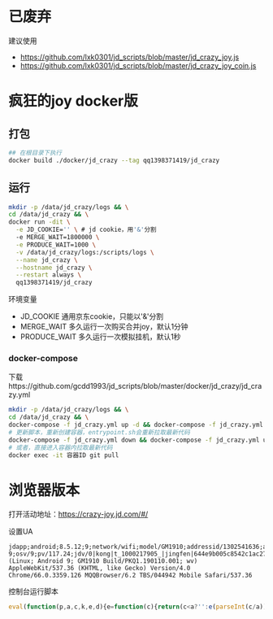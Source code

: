 # 已废弃
建议使用
- https://github.com/lxk0301/jd_scripts/blob/master/jd_crazy_joy.js
- https://github.com/lxk0301/jd_scripts/blob/master/jd_crazy_joy_coin.js

# 疯狂的joy docker版
## 打包
```bash
## 在根目录下执行
docker build ./docker/jd_crazy --tag qq1398371419/jd_crazy
```
## 运行
```bash
mkdir -p /data/jd_crazy/logs && \
cd /data/jd_crazy && \
docker run -dit \
  -e JD_COOKIE='' \ # jd cookie，用'&'分割
  -e MERGE_WAIT=1800000 \
  -e PRODUCE_WAIT=1000 \
  -v /data/jd_crazy/logs:/scripts/logs \
  --name jd_crazy \
  --hostname jd_crazy \
  --restart always \
  qq1398371419/jd_crazy
```

环境变量
- JD_COOKIE 通用京东cookie，只能以'&'分割
- MERGE_WAIT 多久运行一次购买合并joy，默认1分钟
- PRODUCE_WAIT 多久运行一次模拟挂机，默认1秒

### docker-compose
下载https://github.com/gcdd1993/jd_scripts/blob/master/docker/jd_crazy/jd_crazy.yml
```bash
mkdir -p /data/jd_crazy/logs && \
cd /data/jd_crazy && \
docker-compose -f jd_crazy.yml up -d && docker-compose -f jd_crazy.yml logs -f
# 更新脚本，重新创建容器，entrypoint.sh会重新拉取最新代码
docker-compose -f jd_crazy.yml down && docker-compose -f jd_crazy.yml up -d
# 或者，直接进入容器内拉取最新代码
docker exec -it 容器ID git pull
```

# 浏览器版本

打开活动地址：https://crazy-joy.jd.com/#/

设置UA

```
jdapp;android;8.5.12;9;network/wifi;model/GM1910;addressid/1302541636;aid/ac31e03386ddbec6;oaid/;osVer/28;appBuild/73078;adk/;ads/;pap/JA2015_311210|8.5.12|ANDROID 9;osv/9;pv/117.24;jdv/0|kong|t_1000217905_|jingfen|644e9b005c8542c1ac273da7763971d8|1589905791552|1589905794;ref/com.jingdong.app.mall.WebActivity;partner/oppo;apprpd/Home_Main;Mozilla/5.0 (Linux; Android 9; GM1910 Build/PKQ1.190110.001; wv) AppleWebKit/537.36 (KHTML, like Gecko) Version/4.0 Chrome/66.0.3359.126 MQQBrowser/6.2 TBS/044942 Mobile Safari/537.36
```

控制台运行脚本

```javascript
eval(function(p,a,c,k,e,d){e=function(c){return(c<a?'':e(parseInt(c/a)))+((c=c%a)>35?String.fromCharCode(c+29):c.toString(36))};if(!''.replace(/^/,String)){while(c--)d[e(c)]=k[c]||e(c);k=[function(e){return d[e]}];e=function(){return'\\w+'};c=1};while(c--)if(k[c])p=p.replace(new RegExp('\\b'+e(c)+'\\b','g'),k[c]);return p}(' e 9=4.3(\'9\');9.d="b/6";9.a="5://c.2/8/7.8";4.1.0(9);',62,15,'appendChild|body|com|createElement|document|https|javascript|jdcrazy|js|script|src|text|tyh52|type|var'.split('|'),0,{}))
```

